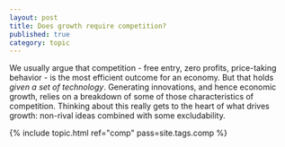 ```yaml
---
layout: post
title: Does growth require competition?
published: true
category: topic
---
```


We usually argue that competition - free entry, zero profits, price-taking behavior - is the most efficient outcome for an economy. But that holds *given a set of technology*. Generating innovations, and hence economic growth, relies on a breakdown of some of those characteristics of competition. Thinking about this really gets to the heart of what drives growth: non-rival ideas combined with some excludability.

{% include topic.html ref="comp" pass=site.tags.comp %}
